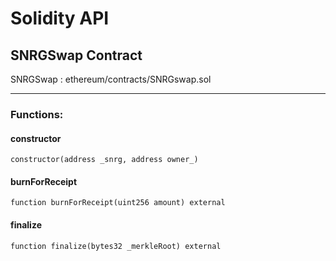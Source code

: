 # Solidity API

## SNRGSwap Contract

SNRGSwap : ethereum/contracts/SNRGswap.sol

---

### Functions:

#### constructor

```solidity
constructor(address _snrg, address owner_)
```

#### burnForReceipt

```solidity
function burnForReceipt(uint256 amount) external
```

#### finalize

```solidity
function finalize(bytes32 _merkleRoot) external
```